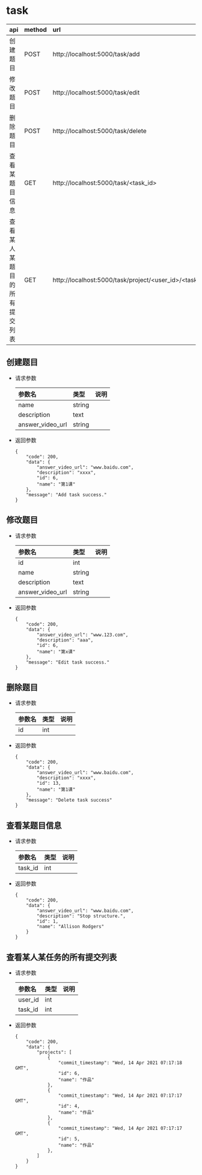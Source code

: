 # task

| api | method| url |
| :-----| :---- | :---- |
| 创建题目 | POST | http://localhost:5000/task/add
| 修改题目 | POST | http://localhost:5000/task/edit
| 删除题目 | POST | http://localhost:5000/task/delete
| 查看某题目信息| GET | http://localhost:5000/task/<task_id>
| 查看某人某题目的所有提交列表| GET| http://localhost:5000/task/project/<user_id>/<task_id>

## 创建题目
- 请求参数
    
    | 参数名 | 类型| 说明 |
    | :-----| :---- | :---- |
    | name | string | 
    | description | text| 
    | answer_video_url | string |

- 返回参数
    ```
    {
        "code": 200,
        "data": {
            "answer_video_url": "www.baidu.com",
            "description": "xxxx",
            "id": 6,
            "name": "第1课"
        },
        "message": "Add task success."
    }
    ```

## 修改题目
- 请求参数
    
    | 参数名 | 类型| 说明 |
    | :-----| :---- | :---- |
    | id | int | 
    | name | string |
    | description | text| 
    | answer_video_url | string | 

- 返回参数

    ```
    {
        "code": 200,
        "data": {
            "answer_video_url": "www.123.com",
            "description": "aaa",
            "id": 6,
            "name": "第x课"
        },
        "message": "Edit task success."
    }
    ```
  

## 删除题目
- 请求参数
    
    | 参数名 | 类型| 说明 |
    | :-----| :---- | :---- |
    | id | int | 

- 返回参数
    ```
    {
        "code": 200,
        "data": {
            "answer_video_url": "www.baidu.com",
            "description": "xxxx",
            "id": 13,
            "name": "第1课"
        },
        "message": "Delete task success"
    }
    ```

## 查看某题目信息
- 请求参数
    
    | 参数名 | 类型| 说明 |
    | :-----| :---- | :---- |
    | task_id | int |

- 返回参数
    ```
    {
        "code": 200,
        "data": {
            "answer_video_url": "www.baidu.com",
            "description": "Stop structure.",
            "id": 1,
            "name": "Allison Rodgers"
        }
    }
    ```

## 查看某人某任务的所有提交列表
- 请求参数
    
    | 参数名 | 类型| 说明 |
    | :-----| :---- | :---- |
    | user_id | int | 
    | task_id | int |

- 返回参数
    ```
    {
        "code": 200,
        "data": {
            "projects": [
                {
                    "commit_timestamp": "Wed, 14 Apr 2021 07:17:18 GMT",
                    "id": 6,
                    "name": "作品"
                },
                {
                    "commit_timestamp": "Wed, 14 Apr 2021 07:17:17 GMT",
                    "id": 4,
                    "name": "作品"
                },
                {
                    "commit_timestamp": "Wed, 14 Apr 2021 07:17:17 GMT",
                    "id": 5,
                    "name": "作品"
                },
            ]
        }
    }
    ```